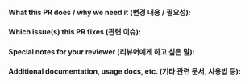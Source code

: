 #### What this PR does / why we need it (변경 내용 / 필요성): 



#### Which issue(s) this PR fixes (관련 이슈):



#### Special notes for your reviewer (리뷰어에게 하고 싶은 말):



#### Additional documentation, usage docs, etc. (기타 관련 문서, 사용법 등):


